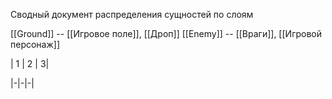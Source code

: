  Сводный документ распределения сущностей по слоям

[[Ground]] -- [[Игровое поле]], [[Дроп]]
[[Enemy]] -- [[Враги]], [[Игровой персонаж]]

| 1 | 2 | 3|

|-|-|-|